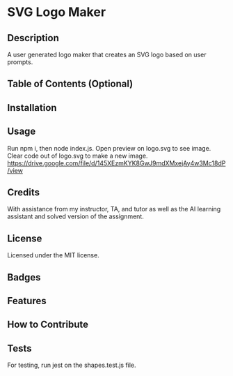 # SVG Logo Maker

## Description

A user generated logo maker that creates an SVG logo based on user prompts.

## Table of Contents (Optional)


## Installation



## Usage
Run npm i, then node index.js. Open preview on logo.svg to see image. Clear code out of logo.svg to make a new image. 
https://drive.google.com/file/d/145XEzmKYK8GwJ9mdXMxejAy4w3Mc18dP/view



## Credits

With assistance from my instructor, TA, and tutor as well as the AI learning assistant and solved version of the assignment. 

## License

Licensed under the MIT license.

## Badges



## Features


## How to Contribute



## Tests
For testing, run jest on the shapes.test.js file. 

